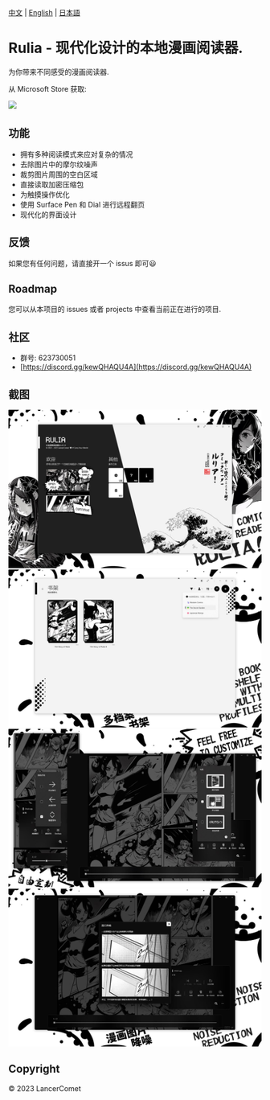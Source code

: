 [中文](README.CHS.md) | [English](README.md) | [日本語](README.JPN.md)

# Rulia - 现代化设计的本地漫画阅读器.

为你带来不同感受的漫画阅读器.

从 Microsoft Store 获取:

<a href="https://apps.microsoft.com/store/detail/9MVVLRZWRXX8?cid=github&launch=true&mode=mini">
  <img src="https://get.microsoft.com/images/zh-cn%20dark.svg" width="250" />
</a>

## 功能

 - 拥有多种阅读模式来应对复杂的情况
 - 去除图片中的摩尔纹噪声
 - 裁剪图片周围的空白区域
 - 直接读取加密压缩包
 - 为触摸操作优化
 - 使用 Surface Pen 和 Dial 进行远程翻页
 - 现代化的界面设计

## 反馈

如果您有任何问题，请直接开一个 issus 即可😃

## Roadmap

您可以从本项目的 issues 或者 projects 中查看当前正在进行的项目.

## 社区

 - 群号: 623730051
 - [https://discord.gg/kewQHAQU4A](https://discord.gg/kewQHAQU4A)

## 截图

![rulia](/images/chs-01.jpg)
![rulia](/images/chs-02.jpg)
![rulia](/images/chs-03.jpg)
![rulia](/images/chs-04.jpg)

## Copyright

© 2023 LancerComet

